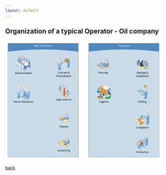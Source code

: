 ```yaml
---
layout: default
---
```


## Organization of a typical Operator - Oil company

![Operator Company Structure](../assets/img/operatorstructure.jpg)

[back](../)
